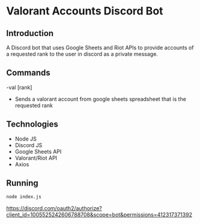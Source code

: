 # Valorant Accounts Discord Bot

## Introduction

A Discord bot that uses Google Sheets and Riot APIs to provide accounts of a requested rank to the user in discord as a private message.

## Commands

-val [rank]
  - Sends a valorant account from google sheets spreadsheet that is the requested rank

## Technologies

- Node JS
- Discord JS
- Google Sheets API
- Valorant/Riot API
- Axios

## Running

```sh
node index.js
```

https://discord.com/oauth2/authorize?client_id=1005525242606788708&scope=bot&permissions=412317371392
